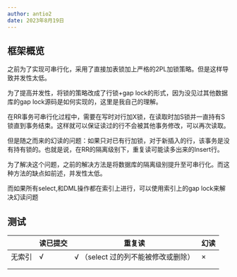 ```yaml
---
author: antio2
date: 2023年8月19日
---
```

## 框架概览

之前为了实现可串行化，采用了直接加表锁加上严格的2PL加锁策略。但是这样导致并发性太低。

为了提高并发性，将锁的策略改成了行锁+gap lock的形式，因为没见过其他数据库的gap lock源码是如何实现的，这里是我自己的理解。

在RR事务可串行化过程中，需要在写时对行加X锁，在读取时加S锁并一直持有S锁直到事务结束。这样就可以保证读过的行不会被其他事务修改，可以再次读取。

但是随之而来的幻读的问题：如果只对已有行加锁，对于新插入的行，该事务是没有持有锁的。也就是说，在RR的隔离级别下，重复读可能读多出来的Insert行。

为了解决这个问题，之前的解决方法是将数据库的隔离级别提升至可串行化。而这种方法的缺点如前述，并发性太低。

而如果所有select,和DML操作都在索引上进行，可以使用索引上的gap lock来解决幻读问题

## 测试

|        | 读已提交 | 重复读                              | 幻读 |
| ------ | -------- | ----------------------------------- | ---- |
| 无索引 | √        | √ （select 过的列不能被修改或删除） | ×    |
|        |          |                                     |      |
|        |          |                                     |      |

